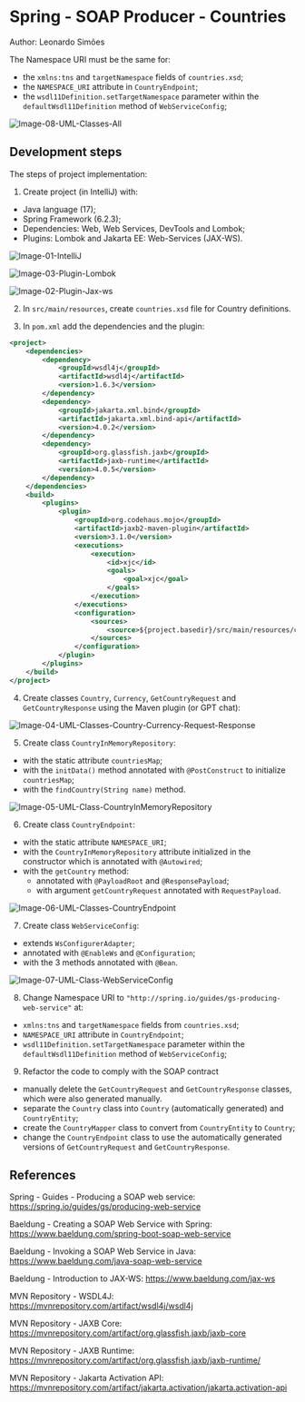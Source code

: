 # Spring - SOAP Producer - Countries
Author: Leonardo Simões

The Namespace URI must be the same for:
- the `xmlns:tns` and `targetNamespace` fields of `countries.xsd`;
- the `NAMESPACE_URI` attribute in `CountryEndpoint`;
- the `wsdl11Definition.setTargetNamespace` parameter within the `defaultWsdl11Definition` method of `WebServiceConfig`;

![Image-08-UML-Classes-All](images/Image-08-UML-Classes-All.png)


## Development steps
The steps of project implementation:

1. Create project (in IntelliJ) with:
- Java language (17);
- Spring Framework (6.2.3);
- Dependencies: Web, Web Services, DevTools and Lombok;
- Plugins: Lombok and Jakarta EE: Web-Services (JAX-WS).

![Image-01-IntelliJ](images/Image-01-IntelliJ.png)

![Image-03-Plugin-Lombok](images/Image-03-Plugin-Lombok.png)

![Image-02-Plugin-Jax-ws](images/Image-02-Plugin-Jax-ws.png)

2. In `src/main/resources`, create `countries.xsd` file for Country definitions.

3. In `pom.xml` add the dependencies and the plugin:

```xml
<project>
    <dependencies>
        <dependency>
            <groupId>wsdl4j</groupId>
            <artifactId>wsdl4j</artifactId>
            <version>1.6.3</version>
        </dependency>
        <dependency>
            <groupId>jakarta.xml.bind</groupId>
            <artifactId>jakarta.xml.bind-api</artifactId>
            <version>4.0.2</version>
        </dependency>
        <dependency>
            <groupId>org.glassfish.jaxb</groupId>
            <artifactId>jaxb-runtime</artifactId>
            <version>4.0.5</version>
        </dependency>
    </dependencies>
    <build>
        <plugins>
            <plugin>
                <groupId>org.codehaus.mojo</groupId>
                <artifactId>jaxb2-maven-plugin</artifactId>
                <version>3.1.0</version>
                <executions>
                    <execution>
                        <id>xjc</id>
                        <goals>
                            <goal>xjc</goal>
                        </goals>
                    </execution>
                </executions>
                <configuration>
                    <sources>
                        <source>${project.basedir}/src/main/resources/countries.xsd</source>
                    </sources>
                </configuration>
            </plugin>
        </plugins>
    </build>
</project>
```

4. Create classes `Country`, `Currency`, `GetCountryRequest` and `GetCountryResponse` using the Maven plugin (or GPT chat):

![Image-04-UML-Classes-Country-Currency-Request-Response](images/Image-04-UML-Classes-Country-Currency-Request-Response.png)

5. Create class `CountryInMemoryRepository`:
- with the static attribute `countriesMap`;
- with the `initData()` method annotated with `@PostConstruct` to initialize `countriesMap`;
- with the `findCountry(String name)` method.

![Image-05-UML-Class-CountryInMemoryRepository](images/Image-05-UML-Class-CountryInMemoryRepository.png)

6. Create class `CountryEndpoint`:
- with the static attribute `NAMESPACE_URI`;
- with the `CountryInMemoryRepository` attribute initialized in the constructor which is annotated with `@Autowired`;
- with the `getCountry` method:
    * annotated with `@PayloadRoot` and `@ResponsePayload`;
    * with argument `getCountryRequest` annotated with `RequestPayload`.

![Image-06-UML-Classes-CountryEndpoint](images/Image-06-UML-Classes-CountryEndpoint.png)

7. Create class `WebServiceConfig`:
- extends `WsConfigurerAdapter`;
- annotated with `@EnableWs` and `@Configuration`;
- with the 3 methods annotated with `@Bean`.

![Image-07-UML-Class-WebServiceConfig](images/Image-07-UML-Class-WebServiceConfig.png)

8. Change Namespace URI to `"http://spring.io/guides/gs-producing-web-service"` at:
- `xmlns:tns` and `targetNamespace` fields from `countries.xsd`;
- `NAMESPACE_URI` attribute in `CountryEndpoint`;
- `wsdl11Definition.setTargetNamespace` parameter within the `defaultWsdl11Definition` method of `WebServiceConfig`;

9. Refactor the code to comply with the SOAP contract
- manually delete the `GetCountryRequest` and `GetCountryResponse` classes, which were also generated manually.
- separate the `Country` class into `Country` (automatically generated) and `CountryEntity`;
- create the `CountryMapper` class to convert from `CountryEntity` to `Country`;
- change the `CountryEndpoint` class to use the automatically generated versions of `GetCountryRequest` and `GetCountryResponse`.


## References
Spring - Guides - Producing a SOAP web service:
https://spring.io/guides/gs/producing-web-service

Baeldung - Creating a SOAP Web Service with Spring:
https://www.baeldung.com/spring-boot-soap-web-service

Baeldung - Invoking a SOAP Web Service in Java:
https://www.baeldung.com/java-soap-web-service

Baeldung - Introduction to JAX-WS:
https://www.baeldung.com/jax-ws

MVN Repository - WSDL4J:
https://mvnrepository.com/artifact/wsdl4j/wsdl4j

MVN Repository - JAXB Core:
https://mvnrepository.com/artifact/org.glassfish.jaxb/jaxb-core

MVN Repository - JAXB Runtime:
https://mvnrepository.com/artifact/org.glassfish.jaxb/jaxb-runtime/

MVN Repository - Jakarta Activation API:
https://mvnrepository.com/artifact/jakarta.activation/jakarta.activation-api